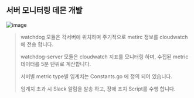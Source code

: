 ## 서버 모니터링 데몬 개발

![image](https://user-images.githubusercontent.com/48572149/208467613-a6b3a6a1-cc9f-4bbe-ad09-f09948e61826.png)

> watchdog 모듈은 각서버에 위치하며 주기적으로 metirc 정보를 cloudwatch에 전송 합니다.
>
> watchdog-server 모듈은 cloudwatch 지표를 모니터링 하며, 수집된 metric 데이터를 5분 단위로 계산합니다.
>
> 서버별 metric type별 임계치는 Constants.go 에 정의 되어 있습니다.
>
> 임계치 초과 시 Slack 알림을 발송 하고, 장애 조치 Script를 수행 합니다.
